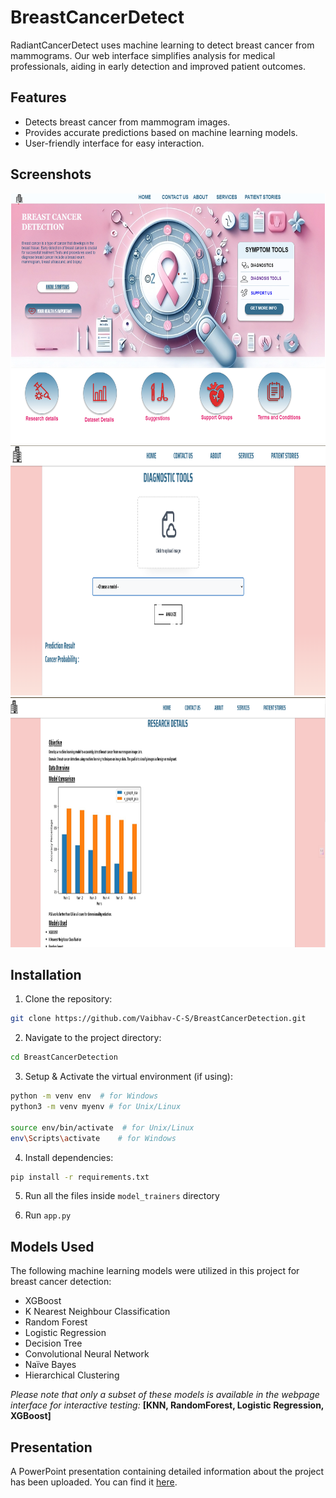 # BreastCancerDetect
RadiantCancerDetect uses machine learning to detect breast cancer from mammograms. Our web interface simplifies analysis for medical professionals, aiding in early detection and improved patient outcomes.

## Features
- Detects breast cancer from mammogram images.
- Provides accurate predictions based on machine learning models.
- User-friendly interface for easy interaction.

## Screenshots

<img src="Screenshots/homepage.png" alt="Results" width="700" height="400">
<img src="Screenshots/diagnosticTools.png" alt="Results" width="700" height="400">
<img src="Screenshots/researchDetailsTab.png" alt="Results" width="700" height="400">

## Installation

1. Clone the repository:
```bash
git clone https://github.com/Vaibhav-C-S/BreastCancerDetection.git
```
2. Navigate to the project directory:
```bash
cd BreastCancerDetection
```
3. Setup & Activate the virtual environment (if using):
```bash
python -m venv env  # for Windows
python3 -m venv myenv # for Unix/Linux

source env/bin/activate  # for Unix/Linux
env\Scripts\activate    # for Windows
```
4. Install dependencies:
```bash
pip install -r requirements.txt
```
5. Run all the files inside `model_trainers` directory

6. Run `app.py`

## Models Used
The following machine learning models were utilized in this project for breast cancer detection:

- XGBoost
- K Nearest Neighbour Classification
- Random Forest
- Logistic Regression
- Decision Tree
- Convolutional Neural Network
- Naïve Bayes
- Hierarchical Clustering

*Please note that only a subset of these models is available in the webpage interface for interactive testing:* **[KNN, RandomForest, Logistic Regression, XGBoost]**

## Presentation
A PowerPoint presentation containing detailed information about the project has been uploaded. You can find it [here](https://github.com/Vinu-1975/RadiantCancerDetect/blob/main/ProjectDetails.pptx).



